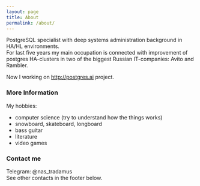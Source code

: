 ```yaml
---
layout: page
title: About
permalink: /about/
---
```


PostgreSQL specialist with deep systems administration background in HA/HL environments.  
For last five years my main occupation is connected with improvement of postgres HA-clusters in two of the biggest Russian IT-companies: Avito and Rambler.  

Now I working on http://postgres.ai project.

### More Information

My hobbies:

- computer science (try to understand how the things works)
- snowboard, skateboard, longboard
- bass guitar
- literature
- video games

### Contact me

Telegram: @nas_tradamus  
See other contacts in the footer below.
